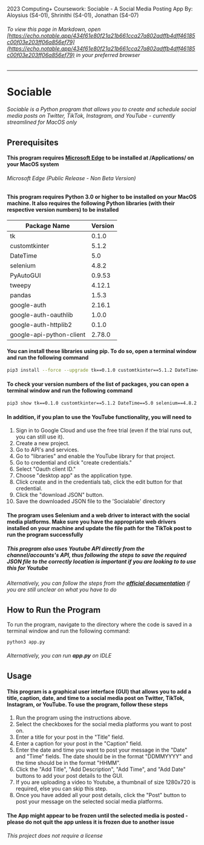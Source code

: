 2023 Computing+ Coursework: Sociable - A Social Media Posting App
By: Aloysius (S4-01), Shrinithi (S4-01), Jonathan (S4-07)

###### To view this page in Markdown, open [https://echo.notable.app/434f61e80f21a21b661cca27a802adffb4dff46185c00f03e203ff06a856ef79](https://echo.notable.app/434f61e80f21a21b661cca27a802adffb4dff46185c00f03e203ff06a856ef79) in your preferred browser

---

# Sociable

###### Sociable is a Python program that allows you to create and schedule social media posts on Twitter, TikTok, Instagram, and YouTube - currently streamlined for MacOS only

## Prerequisites

#### This program requires [Microsoft Edge](https://www.microsoft.com/en-us/edge/download?form=MA13FJ) to be installed at /Applications/ on your MacOS system

###### Microsoft Edge (Public Release - Non Beta Version)

#### This program requires Python 3.0 or higher to be installed on your MacOS machine. It also requires the following Python libraries (with their respective version numbers) to be installed

| Package Name             | Version      |
|--------------------------|--------------|
| tk                       | 0.1.0        |
| customtkinter            | 5.1.2        |
| DateTime                 | 5.0          |
| selenium                 | 4.8.2        |
| PyAutoGUI                | 0.9.53       |
| tweepy                   | 4.12.1       |
| pandas                   | 1.5.3        |
| google-auth              | 2.16.1       |
| google-auth-oauthlib     | 1.0.0        |
| google-auth-httplib2     | 0.1.0        |
| google-api-python-client | 2.78.0       |

#### You can install these libraries using pip. To do so, open a terminal window and run the following command

```bash
pip3 install --force --upgrade tk==0.1.0 customtkinter==5.1.2 DateTime==5.0 selenium==4.8.2 PyAutoGUI==0.9.53 tweepy==4.12.1 pandas==1.5.3 google-auth==2.16.1 google-auth-oauthlib==1.0.0 google-auth-httplib2==0.1.0 google-api-python-client==2.78.0
```

#### To check your version numbers of the list of packages, you can open a terminal window and run the following command

```bash
pip3 show tk==0.1.0 customtkinter==5.1.2 DateTime==5.0 selenium==4.8.2 PyAutoGUI==0.9.53 tweepy==4.12.1 pandas==1.5.3 google-auth==2.16.1 google-auth-oauthlib==1.0.0 google-auth-httplib2==0.1.0 google-api-python-client==2.78.0
```

#### In addition, if you plan to use the YouTube functionality, you will need to

1. Sign in to Google Cloud and use the free trial (even if the trial runs out, you can still use it).
2. Create a new project.
3. Go to API's and services.
4. Go to "libraries" and enable the YouTube library for that project.
5. Go to credential and click "create credentials."
6. Select "Oauth client ID."
7. Choose "desktop app" as the application type.
8. Click create and in the credentials tab, click the edit button for that credential.
9. Click the "download JSON" button.
10. Save the downloaded JSON file to the 'Socialable' directory

#### The program uses Selenium and a web driver to interact with the social media platforms. Make sure you have the appropriate web drivers installed on your machine and update the file path for the TikTok post to run the program successfully

##### This program also uses Youtube API directly from the channel/accounts's API, thus following the steps to save the required JSON file to the correctly location is important if you are looking to to use this for Youtube

###### Alternatively, you can follow the steps from the ***[official documentation](https://developers.google.com/youtube/v3/quickstart/python)*** if you are still unclear on what you have to do

## How to Run the Program

To run the program, navigate to the directory where the code is saved in a terminal window and run the following command:

```bash
python3 app.py
```

###### Alternatively, you can run ***app.py*** on IDLE

## Usage

#### This program is a graphical user interface (GUI) that allows you to add a title, caption, date, and time to a social media post on Twitter, TikTok, Instagram, or YouTube. To use the program, follow these steps

1. Run the program using the instructions above.
2. Select the checkboxes for the social media platforms you want to post on.
3. Enter a title for your post in the "Title" field.
4. Enter a caption for your post in the "Caption" field.
5. Enter the date and time you want to post your message in the "Date" and "Time" fields. The date should be in the format "DDMMYYYY" and the time should be in the format "HHMM".
6. Click the "Add Title", "Add Description", "Add Time", and "Add Date" buttons to add your post details to the GUI.
7. If you are uploading a video to Youtube, a thumbnail of size 1280x720 is required, else you can skip this step.
8. Once you have added all your post details, click the "Post" button to post your message on the selected social media platforms.

#### The App might appear to be frozen until the selected media is posted - please do not quit the app unless it is frozen due to another issue

###### This project does not require a license
